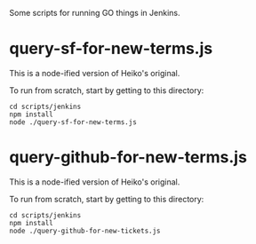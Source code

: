 Some scripts for running GO things in Jenkins.

# query-sf-for-new-terms.js

This is a node-ified version of Heiko's original.

To run from scratch, start by getting to this directory:

```
cd scripts/jenkins
npm install
node ./query-sf-for-new-terms.js
```

# query-github-for-new-terms.js

This is a node-ified version of Heiko's original.

To run from scratch, start by getting to this directory:

```
cd scripts/jenkins
npm install
node ./query-github-for-new-tickets.js
```

